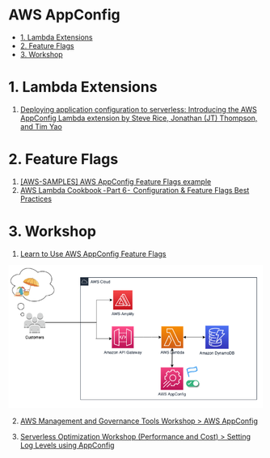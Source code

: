 <h1>AWS AppConfig</h1>

<!-- TOC -->

- [1. Lambda Extensions](#1-lambda-extensions)
- [2. Feature Flags](#2-feature-flags)
- [3. Workshop](#3-workshop)

<!-- /TOC -->

# 1. Lambda Extensions

1. [Deploying application configuration to serverless: Introducing the AWS AppConfig Lambda extension by Steve Rice, Jonathan (JT) Thompson, and Tim Yao ](https://aws.amazon.com/blogs/mt/introducing-aws-appconfig-lambda-extension-deploying-application-configuration-serverless/)

# 2. Feature Flags

1. [[AWS-SAMPLES] AWS AppConfig Feature Flags example](https://github.com/aws-samples/aws-appconfig-feature-flags)
2. [AWS Lambda Cookbook  - Part 6 -  Configuration & Feature Flags Best Practices](https://www.ranthebuilder.cloud/post/aws-lambda-cookbook-part-6-feature-flags-configuration-best-practices)

# 3. Workshop

1. [Learn to Use AWS AppConfig Feature Flags](https://catalog.us-east-1.prod.workshops.aws/workshops/2ee2fc71-0618-479c-86dd-1d5fb168eb20/en-US/02-getting-started/01-aws-event)

  <img src="./images/appconfig.png" title="appconfig.png" width="900"/>

2. [AWS Management and Governance Tools Workshop > AWS AppConfig](https://mng.workshop.aws/appconfig.html)

3. [Serverless Optimization Workshop (Performance and Cost) > Setting Log Levels using AppConfig](https://catalog.us-east-1.prod.workshops.aws/workshops/2d960419-7d15-44e7-b540-fd3ebeb7ce2e/en-US/log-tuning)

